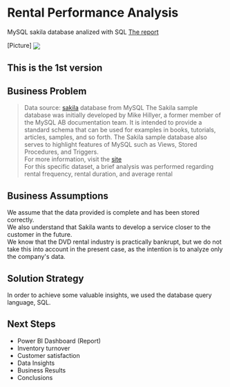 # Rental Performance Analysis
MySQL sakila database analized with SQL
[The report]()


[Picture]
	<img align="center" src=https://user-images.githubusercontent.com/111542025/229187731-b3a7895b-2733-4908-8482-c45d6a856ca4.jpg>

## This is the 1st version

## Business Problem
> Data source: [sakila](https://dev.mysql.com/doc/sakila/en/) database from MySQL
The Sakila sample database was initially developed by Mike Hillyer, a former member of the MySQL AB documentation team. It is intended to provide a standard schema that can be used for examples in books, tutorials, articles, samples, and so forth. The Sakila sample database also serves to highlight features of MySQL such as Views, Stored Procedures, and Triggers.<br>
For more information, visit the [site](https://dev.mysql.com/doc/sakila/en/sakila-introduction.html) <br>
For this specific dataset, a brief analysis was performed regarding rental frequency, rental duration, and average rental 


## Business Assumptions
We assume that the data provided is complete and has been stored correctly. <br>
We also understand that Sakila wants to develop a service closer to the customer in the future. <br>
We know that the DVD rental industry is practically bankrupt, but we do not take this into account in the present case, as the intention is to analyze only the company's data.

## Solution Strategy
In order to achieve some valuable insights, we used the database query language, SQL.

## Next Steps
* Power BI Dashboard (Report)
* Inventory turnover
* Customer satisfaction
* Data Insights
* Business Results
* Conclusions

